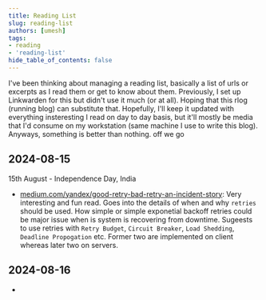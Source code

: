 ```yaml
---
title: Reading List
slug: reading-list
authors: [umesh]
tags:
- reading
- 'reading-list'
hide_table_of_contents: false
---
```

I've been thinking about managing a reading list, basically a list of urls or excerpts as I read them or get to know about them. Previously, I set up Linkwarden for this but didn't use it much (or at all). Hoping that this rlog (running blog) can substitute that. Hopefully, I'll keep it updated with everything insteresting I read on day to day basis, but it'll mostly be media that I'd consume on my workstation (same machine I use to write this blog). Anyways, something is better than nothing. off we go

## 2024-08-15
15th August - Independence Day, India
- [medium.com/yandex/good-retry-bad-retry-an-incident-story](https://medium.com/yandex/good-retry-bad-retry-an-incident-story-648072d3cee6): Very interesting and fun read. Goes into the details of when and why `retries` should be used. How simple or simple exponetial backoff retries could be major issue when is system is recovering from downtime. Sugeests to use retries with `Retry Budget`, `Circuit Breaker`, `Load Shedding`, `Deadline Propogation` etc. Former two are implemented on client whereas later two on servers.

## 2024-08-16
-
